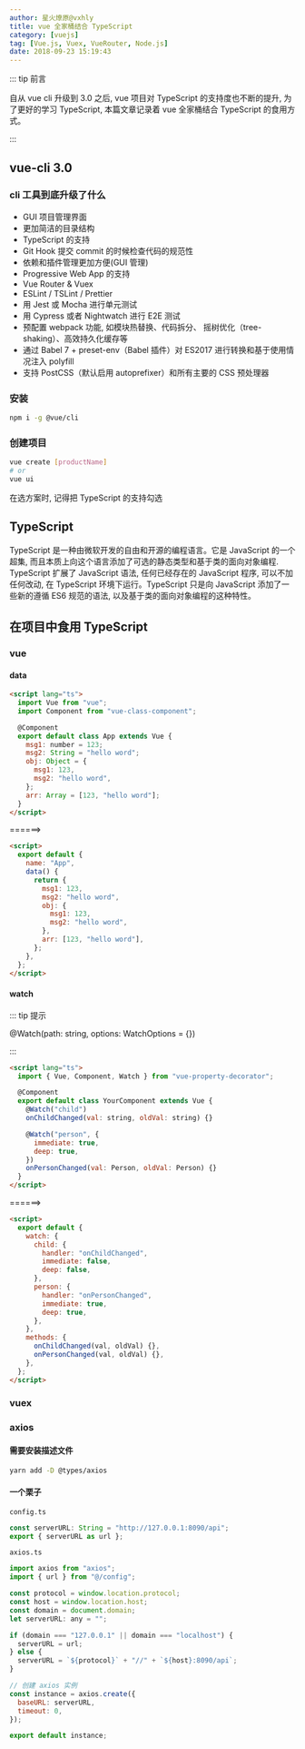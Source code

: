 ```yaml
---
author: 星火燎原@vxhly
title: vue 全家桶结合 TypeScript
category: [vuejs]
tag: [Vue.js, Vuex, VueRouter, Node.js]
date: 2018-09-23 15:19:43
---
```


::: tip 前言

自从 vue cli 升级到 3.0 之后, vue 项目对 TypeScript 的支持度也不断的提升, 为了更好的学习 TypeScript, 本篇文章记录着 vue 全家桶结合 TypeScript 的食用方式。

:::

<!-- more -->

## vue-cli 3.0

### cli 工具到底升级了什么

- GUI 项目管理界面
- 更加简洁的目录结构
- TypeScript 的支持
- Git Hook 提交 commit 的时候检查代码的规范性
- 依赖和插件管理更加方便(GUI 管理)
- Progressive Web App 的支持
- Vue Router & Vuex
- ESLint / TSLint / Prettier
- 用 Jest 或 Mocha 进行单元测试
- 用 Cypress 或者 Nightwatch 进行 E2E 测试
- 预配置 webpack 功能, 如模块热替换、代码拆分、 摇树优化（tree-shaking）、高效持久化缓存等
- 通过 Babel 7 + preset-env（Babel 插件）对 ES2017 进行转换和基于使用情况注入 polyfill
- 支持 PostCSS（默认启用 autoprefixer）和所有主要的 CSS 预处理器

### 安装

```bash
npm i -g @vue/cli
```

### 创建项目

```bash
vue create [productName]
# or
vue ui
```

在选方案时, 记得把 TypeScript 的支持勾选

## TypeScript

TypeScript 是一种由微软开发的自由和开源的编程语言。它是 JavaScript 的一个超集, 而且本质上向这个语言添加了可选的静态类型和基于类的面向对象编程. TypeScript 扩展了 JavaScript 语法, 任何已经存在的 JavaScript 程序, 可以不加任何改动, 在 TypeScript 环境下运行。TypeScript 只是向 JavaScript 添加了一些新的遵循 ES6 规范的语法, 以及基于类的面向对象编程的这种特性。

## 在项目中食用 TypeScript

### vue

#### data

```html
<script lang="ts">
  import Vue from "vue";
  import Component from "vue-class-component";

  @Component
  export default class App extends Vue {
    msg1: number = 123;
    msg2: String = "hello word";
    obj: Object = {
      msg1: 123,
      msg2: "hello word",
    };
    arr: Array = [123, "hello word"];
  }
</script>
```

======>

```html
<script>
  export default {
    name: "App",
    data() {
      return {
        msg1: 123,
        msg2: "hello word",
        obj: {
          msg1: 123,
          msg2: "hello word",
        },
        arr: [123, "hello word"],
      };
    },
  };
</script>
```

#### watch

::: tip 提示

@Watch(path: string, options: WatchOptions = {})

:::

```html
<script lang="ts">
  import { Vue, Component, Watch } from "vue-property-decorator";

  @Component
  export default class YourComponent extends Vue {
    @Watch("child")
    onChildChanged(val: string, oldVal: string) {}

    @Watch("person", {
      immediate: true,
      deep: true,
    })
    onPersonChanged(val: Person, oldVal: Person) {}
  }
</script>
```

======>

```html
<script>
  export default {
    watch: {
      child: {
        handler: "onChildChanged",
        immediate: false,
        deep: false,
      },
      person: {
        handler: "onPersonChanged",
        immediate: true,
        deep: true,
      },
    },
    methods: {
      onChildChanged(val, oldVal) {},
      onPersonChanged(val, oldVal) {},
    },
  };
</script>
```

### vuex

### axios

#### 需要安装描述文件

```bash
yarn add -D @types/axios
```

#### 一个栗子

`config.ts`

```js
const serverURL: String = "http://127.0.0.1:8090/api";
export { serverURL as url };
```

`axios.ts`

```js
import axios from "axios";
import { url } from "@/config";

const protocol = window.location.protocol;
const host = window.location.host;
const domain = document.domain;
let serverURL: any = "";

if (domain === "127.0.0.1" || domain === "localhost") {
  serverURL = url;
} else {
  serverURL = `${protocol}` + "//" + `${host}:8090/api`;
}

// 创建 axios 实例
const instance = axios.create({
  baseURL: serverURL,
  timeout: 0,
});

export default instance;
```
